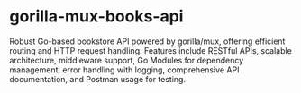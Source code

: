 # gorilla-mux-books-api
Robust Go-based bookstore API powered by gorilla/mux, offering efficient routing and HTTP request handling. Features include RESTful APIs, scalable architecture, middleware support, Go Modules for dependency management, error handling with logging, comprehensive API documentation, and Postman usage for testing.
